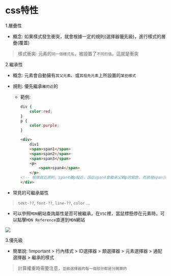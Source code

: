 # css特性

1.層疊性

- 概念: 如果樣式發生衝突，就會根據一定的規則(選擇器優先級)，進行樣式的層疊(覆蓋)

> 樣式衝突: 元素的`同一個樣式名`，被設置了`不同的值`，這就是衝突

2.繼承性

- 概念: 元素會自動擁有`其父元素`、或`其祖先元素`上所設置的`某些樣式`

- 規則: 優先繼承`離的近`的

  - 範例:

    ```css
    div {
        color:red;
    }
    p {
        color:purple;
    }
    ```

    ```html
    <div>
        div1
        <span>span1</span>
        <span>span2</span>
        <span>span3</span>
        <p>
            <span>span4</span>
        </p>
    <!-- 根據就近原則，span4離p較近，因此span4會繼承父親p的紫色，而其他span元素則是紅色 -->
    </div>
    ```

    

- 常見的可繼承屬性

> `text-??`, `font-??`, `line-??`, `color` ...

- 可以參照`MDN`網站查詢屬性是否可被繼承，在`VSC`裡，當鼠標懸停在元素時，可以點擊`MDN Reference`直連到`MDN`網站

<img src="https://github.com/syuanc19/picbed/blob/main/for%20css/image-20230828042927462.png?raw=true">

3.優先級

- 簡單說: !important > 行內樣式 > ID選擇器 > 類選擇器 > 元素選擇器 > 通配選擇器 > 繼承的樣式
> 計算權重時需要注意，`並級選擇器的每一個部分都是分開算的`
